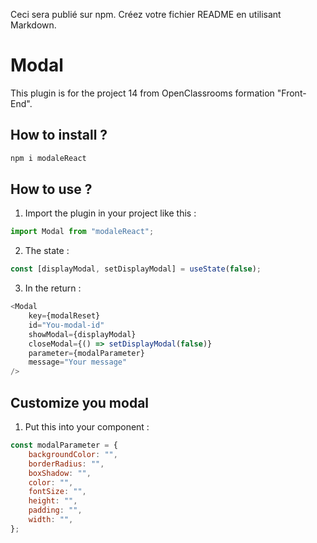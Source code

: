 Ceci sera publié sur npm.
Créez votre fichier README en utilisant Markdown.

# Modal

This plugin is for the project 14 from OpenClassrooms formation "Front-End".

## How to install ?

```cmd
npm i modaleReact
```

## How to use ?

1. Import the plugin in your project like this :

```javascript
import Modal from "modaleReact";
```

2. The state :

```javascript
const [displayModal, setDisplayModal] = useState(false);
```

3. In the return :

```javascript
<Modal
	key={modalReset}
	id="You-modal-id"
	showModal={displayModal}
	closeModal={() => setDisplayModal(false)}
	parameter={modalParameter}
	message="Your message"
/>
```

## Customize you modal

1. Put this into your component :

```javascript
const modalParameter = {
	backgroundColor: "",
	borderRadius: "",
	boxShadow: "",
	color: "",
	fontSize: "",
	height: "",
	padding: "",
	width: "",
};
```
